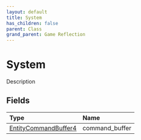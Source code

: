 ```yaml
---
layout: default
title: System
has_children: false
parent: Class
grand_parent: Game Reflection
---
```

# System
Description 

## Fields

| Type | Name |
|:-------------|:--------------|
| [EntityCommandBuffer4](/docs/game-reflection/components/entity_command_buffer4) | command_buffer |

